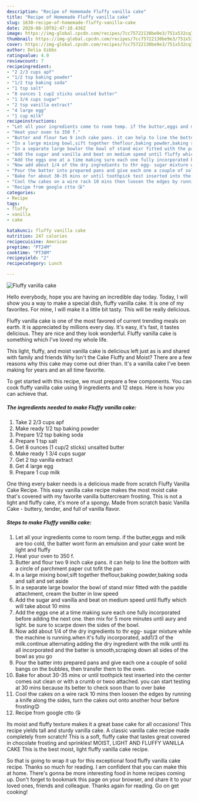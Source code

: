 ```yaml
---
description: "Recipe of Homemade Fluffy vanilla cake"
title: "Recipe of Homemade Fluffy vanilla cake"
slug: 1630-recipe-of-homemade-fluffy-vanilla-cake
date: 2020-08-10T02:47:10.436Z
image: https://img-global.cpcdn.com/recipes/7cc75722130be9e3/751x532cq70/fluffy-vanilla-cake-recipe-main-photo.jpg
thumbnail: https://img-global.cpcdn.com/recipes/7cc75722130be9e3/751x532cq70/fluffy-vanilla-cake-recipe-main-photo.jpg
cover: https://img-global.cpcdn.com/recipes/7cc75722130be9e3/751x532cq70/fluffy-vanilla-cake-recipe-main-photo.jpg
author: Delia Gibbs
ratingvalue: 4.9
reviewcount: 7
recipeingredient:
- "2 2/3 cups apf"
- "1/2 tsp baking powder"
- "1/2 tsp baking soda"
- "1 tsp salt"
- "8 ounces 1 cup2 sticks unsalted butter"
- "1 3/4 cups sugar"
- "2 tsp vanilla extract"
- "4 large egg"
- "1 cup milk"
recipeinstructions:
- "Let all your ingredients come to room temp. if the butter,eggs and milk are too cold, the batter wont form an emulsion and your cake wont be light and fluffy"
- "Heat your oven to 350 f."
- "Butter and flour two 9 inch cake pans. it can help to line the bottom with a circle of parchment paper cut tofit the pan"
- "In a large mixing bowl,sift together theflour,baking powder,baking soda and salt and set aside"
- "In a separate large bowlor the bowl of stand mixr fitted with the paddle attachment, cream the butter in low speed"
- "Add the sugar and vanilla and beat on medium speed until fluffy which will take about 10 mins"
- "Add the eggs one at a time making sure each one fully incorporated before adding the next one. then mix for 5 more minutes until aury and light. be sure to scarpe down the sides of the bowl."
- "Now add about 1/4 of the dry ingredients to thr egg- sugar mixture while the machine is running.when it&#39;s fully incorporated, add1/3 of the milk.continue alternating adding the dry ingredient with the milk until its all incorporated and the batter is smooth,scraping down all sides of the bowl as you go"
- "Pour the batter into prepared pans and give each one a couple of solid bangs on the bubbles, then transfer them to the oven."
- "Bake for about 30-35 mins or until toothpick test inserted into the center comes out clean or with a crumb or twoo attached. you can start testing at 30 mins because its better to check soon than to over bake"
- "Cool thw cakes on a wire rack 10 mins then loosen the edges by running a knife along the sides, turn the cakes out onto another hour before frosting😊"
- "Recipe from google ctto 😘"
categories:
- Recipe
tags:
- fluffy
- vanilla
- cake

katakunci: fluffy vanilla cake 
nutrition: 247 calories
recipecuisine: American
preptime: "PT24M"
cooktime: "PT38M"
recipeyield: "2"
recipecategory: Lunch

---
```



![Fluffy vanilla cake](https://img-global.cpcdn.com/recipes/7cc75722130be9e3/751x532cq70/fluffy-vanilla-cake-recipe-main-photo.jpg)

Hello everybody, hope you are having an incredible day today. Today, I will show you a way to make a special dish, fluffy vanilla cake. It is one of my favorites. For mine, I will make it a little bit tasty. This will be really delicious.

Fluffy vanilla cake is one of the most favored of current trending meals on earth. It is appreciated by millions every day. It's easy, it's fast, it tastes delicious. They are nice and they look wonderful. Fluffy vanilla cake is something which I've loved my whole life.

This light, fluffy, and moist vanilla cake is delicious left just as is and shared with family and friends Why Isn&#39;t the Cake Fluffy and Moist? There are a few reasons why this cake may come out drier than. It&#39;s a vanilla cake I&#39;ve been making for years and an all time favorite.


To get started with this recipe, we must prepare a few components. You can cook fluffy vanilla cake using 9 ingredients and 12 steps. Here is how you can achieve that.

<!--inarticleads1-->

##### The ingredients needed to make Fluffy vanilla cake:

1. Take 2 2/3 cups apf
1. Make ready 1/2 tsp baking powder
1. Prepare 1/2 tsp baking soda
1. Prepare 1 tsp salt
1. Get 8 ounces (1 cup/2 sticks) unsalted butter
1. Make ready 1 3/4 cups sugar
1. Get 2 tsp vanilla extract
1. Get 4 large egg
1. Prepare 1 cup milk


One thing every baker needs is a delicious made from scratch Fluffy Vanilla Cake Recipe. This easy vanilla cake recipe makes the most moist cake that&#39;s covered with my favorite vanilla buttercream frosting. This is not a light and fluffy cake, it&#39;s more of a spongy. Made from scratch basic Vanilla Cake - buttery, tender, and full of vanilla flavor. 

<!--inarticleads2-->

##### Steps to make Fluffy vanilla cake:

1. Let all your ingredients come to room temp. if the butter,eggs and milk are too cold, the batter wont form an emulsion and your cake wont be light and fluffy
1. Heat your oven to 350 f.
1. Butter and flour two 9 inch cake pans. it can help to line the bottom with a circle of parchment paper cut tofit the pan
1. In a large mixing bowl,sift together theflour,baking powder,baking soda and salt and set aside
1. In a separate large bowlor the bowl of stand mixr fitted with the paddle attachment, cream the butter in low speed
1. Add the sugar and vanilla and beat on medium speed until fluffy which will take about 10 mins
1. Add the eggs one at a time making sure each one fully incorporated before adding the next one. then mix for 5 more minutes until aury and light. be sure to scarpe down the sides of the bowl.
1. Now add about 1/4 of the dry ingredients to thr egg- sugar mixture while the machine is running.when it&#39;s fully incorporated, add1/3 of the milk.continue alternating adding the dry ingredient with the milk until its all incorporated and the batter is smooth,scraping down all sides of the bowl as you go
1. Pour the batter into prepared pans and give each one a couple of solid bangs on the bubbles, then transfer them to the oven.
1. Bake for about 30-35 mins or until toothpick test inserted into the center comes out clean or with a crumb or twoo attached. you can start testing at 30 mins because its better to check soon than to over bake
1. Cool thw cakes on a wire rack 10 mins then loosen the edges by running a knife along the sides, turn the cakes out onto another hour before frosting😊
1. Recipe from google ctto 😘


Its moist and fluffy texture makes it a great base cake for all occasions! This recipe yields tall and sturdy vanilla cake. A classic vanilla cake recipe made completely from scratch! This is a soft, fluffy cake that tastes great covered in chocolate frosting and sprinkles! MOIST, LIGHT AND FLUFFY VANILLA CAKE This is the best moist, light fluffy vanilla cake recipe. 

So that is going to wrap it up for this exceptional food fluffy vanilla cake recipe. Thanks so much for reading. I am confident that you can make this at home. There's gonna be more interesting food in home recipes coming up. Don't forget to bookmark this page on your browser, and share it to your loved ones, friends and colleague. Thanks again for reading. Go on get cooking!

